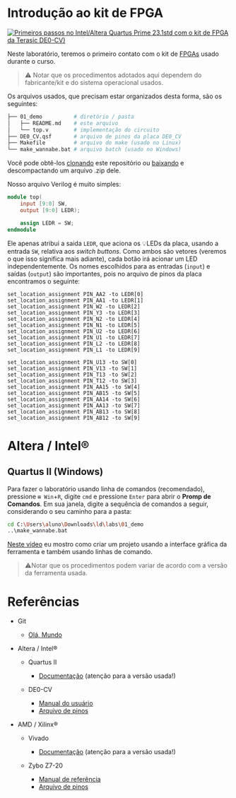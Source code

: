 # Introdução ao kit de FPGA

[![Primeiros passos no Intel/Altera Quartus Prime 23.1std com o kit de FPGA da Terasic DE0-CV)](https://img.youtube.com/vi/K5kXxtUSb-c/0.jpg)](https://www.youtube.com/watch?v=K5kXxtUSb-c)

Neste laboratório, teremos o primeiro contato com o kit de [FPGAs](https://www.youtube.com/watch?v=Ft4z8790lw0) usado durante o curso. 

>⚠️ Notar que os procedimentos adotados aqui dependem do fabricante/kit e do sistema operacional usados.

Os arquivos usados, que precisam estar organizados desta forma, são os seguintes:

```bash
├── 01_demo          # diretório / pasta
│   ├── README.md    # este arquivo
│   └── top.v        # implementação do circuito
├── DE0_CV.qsf       # arquivo de pinos da placa DE0_CV
├── Makefile         # arquivo do make (usado no Linux)
└── make_wannabe.bat # arquivo batch (usado no Windows)
```

Você pode obtê-los [clonando](https://docs.github.com/pt/repositories/creating-and-managing-repositories/cloning-a-repository) este repositório ou [baixando](https://docs.github.com/pt/get-started/start-your-journey/downloading-files-from-github) e descompactando um arquivo .zip dele. 

Nosso arquivo Verilog é muito simples:

```verilog
module top(
	input [9:0] SW,
	output [9:0] LEDR);

	assign LEDR = SW; 
endmodule
```

Ele apenas atribui a saida `LEDR`, que aciona os 💡LEDs da placa, usando a entrada `SW`, relativa aos *switch buttons*. Como ambos são vetores (veremos o que isso significa mais adiante), cada botão irá acionar um LED independentemente. Os nomes escolhidos para as entradas (`input`) e saídas (`output`) são importantes, pois no arquivo de pinos da placa encontramos o seguinte:

```
set_location_assignment PIN_AA2 -to LEDR[0]
set_location_assignment PIN_AA1 -to LEDR[1]
set_location_assignment PIN_W2 -to LEDR[2]
set_location_assignment PIN_Y3 -to LEDR[3]
set_location_assignment PIN_N2 -to LEDR[4]
set_location_assignment PIN_N1 -to LEDR[5]
set_location_assignment PIN_U2 -to LEDR[6]
set_location_assignment PIN_U1 -to LEDR[7]
set_location_assignment PIN_L2 -to LEDR[8]
set_location_assignment PIN_L1 -to LEDR[9]

set_location_assignment PIN_U13 -to SW[0]
set_location_assignment PIN_V13 -to SW[1]
set_location_assignment PIN_T13 -to SW[2]
set_location_assignment PIN_T12 -to SW[3]
set_location_assignment PIN_AA15 -to SW[4]
set_location_assignment PIN_AB15 -to SW[5]
set_location_assignment PIN_AA14 -to SW[6]
set_location_assignment PIN_AA13 -to SW[7]
set_location_assignment PIN_AB13 -to SW[8]
set_location_assignment PIN_AB12 -to SW[9]
```

# Altera / Intel® 

## Quartus II (Windows)

Para fazer o laboratório usando linha de comandos (recomendado), pressione `⊞ Win`+`R`, digite `cmd` e pressione `Enter` para abrir o **Promp de Comandos**. Em sua janela, digite a sequência de comandos a seguir, considerando o seu caminho para a pasta:

```bash
cd C:\Users\aluno\Downloads\ld\labs\01_demo
..\make_wannabe.bat
```

[Neste vídeo](https://www.youtube.com/watch?v=K5kXxtUSb-c) eu mostro como criar um projeto usando a interface gráfica da ferramenta e também usando linhas de comando. 

>⚠️Notar que os procedimentos podem variar de acordo com a versão da ferramenta usada. 

# Referências

- Git

    - [Olá, Mundo](https://docs.github.com/pt/get-started/start-your-journey/hello-world)

- Altera / Intel® 

    - Quartus II

        - [Documentação](https://www.intel.com.br/content/www/br/pt/support/programmable/support-resources/design-software/user-guides.html) (atenção para a versão usada!)

    - DE0-CV

        - [Manual do usuário](../DE0_CV_User_Manual.pdf)
        - [Arquivo de pinos](../DE0_CV.qsf)

- AMD / Xilinx®

    - Vivado

        - [Documentação](https://www.amd.com/en/products/software/adaptive-socs-and-fpgas/vivado.html) (atenção para a versão usada!)

    - Zybo Z7-20

        - [Manual de referência](https://digilent.com/reference/programmable-logic/zybo-z7/reference-manual)
        - [Arquivo de pinos](../ZyboZ7.xdc)

